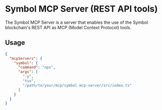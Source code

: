 # Symbol MCP Server (REST API tools)

The Symbol MCP Server is a server that enables the use of the Symbol blockchain's REST API as MCP (Model Context Protocol) tools.

## Usage

```json
{
  "mcpServers": {
    "symbol": {
      "command": "npx",
      "args": [
        "-y",
        "tsx",
        "/path/to/your/mcp/symbol-mcp-server/src/index.ts"
      ]
    }
  }
}
```
